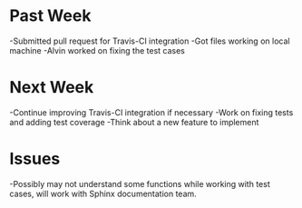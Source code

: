 # Past Week
-Submitted pull request for Travis-CI integration
-Got files working on local machine
-Alvin worked on fixing the test cases
# Next Week
-Continue improving Travis-CI integration if necessary
-Work on fixing tests and adding test coverage
-Think about a new feature to implement
# Issues
-Possibly may not understand some functions while working with test cases, will work with Sphinx documentation team.
